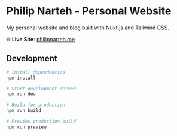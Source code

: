 # Philip Narteh - Personal Website

My personal website and blog built with Nuxt.js and Tailwind CSS.

🌐 **Live Site**: [philipnarteh.me](https://www.philipnarteh.me)

## Development

```bash
# Install dependencies
npm install

# Start development server
npm run dev

# Build for production
npm run build

# Preview production build
npm run preview
```
